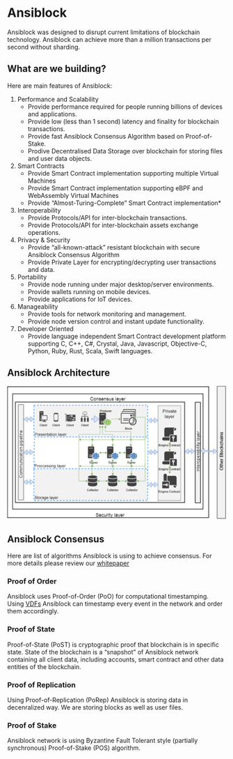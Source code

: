 
# Ansiblock
Ansiblock was designed to disrupt current limitations of blockchain technology. Ansiblock can achieve more than a million transactions per second without sharding.

## What are we building?
Here are main features of Ansiblock: 
1. Performance and Scalability
    * Provide performance required for people running billions of devices and applications. 
    * Provide low (less than 1 second) latency and finality for blockchain transactions.
    * Provide fast Ansiblock Consensus Algorithm based on Proof-of-Stake.
    * Prodive Decentralised Data Storage over blockchain for storing files and user data objects.
2. Smart Contracts
    * Provide Smart Contract implementation supporting multiple Virtual Machines
    * Provide Smart Contract implementation supporting eBPF and WebAssembly Virtual Machines 
    * Provide “Almost-Turing-Complete” Smart Contract implementation*
3. Interoperability
    * Provide Protocols/API for inter-blockchain transactions.
    * Provide Protocols/API for inter-blockchain assets exchange operations.
4. Privacy & Security
    * Provide “all-known-attack” resistant blockchain with secure Ansiblock Consensus Algorithm
    * Provide Private Layer for encrypting/decrypting user transactions and data.
5. Portability
    * Provide node running under major desktop/server environments.
    * Provide wallets running on mobile devices.
    * Provide applications for IoT devices.
6. Manageability
    * Provide tools for network monitoring and management.
    * Provide node version control and instant update functionality.
7. Developer Oriented
    * Provide language independent Smart Contract development platform supporting C, C++, C#, Crystal, Java, Javascript, Objective-C, Python, Ruby, Rust, Scala, Swift languages.

## Ansiblock Architecture
![Ansiblock Architecture](whitepaper/imgs/archi.png)

## Ansiblock Consensus
Here are list of algorithms Ansiblock is using to achieve consensus. For more details please review our [whitepaper](whitepaper/Ansiblock%20Whitepaper%20Tech%200.1.pdf)
### Proof of Order
Ansiblock uses Proof-of-Order (PoO) for computational timestamping. Using [VDFs](https://eprint.iacr.org/2018/601.pdf) Ansiblock can timestamp every event in the network and order them accordingly.  

### Proof of State
Proof-of-State (PoST) is cryptographic proof that blockchain is in specific state. State of the blockchain is a “snapshot” of Ansiblock network containing all client data, including accounts, smart contract and other data entities of the blockchain. 

### Proof of Replication
Using Proof-of-Replication (PoRep) Ansiblock is storing data in decenralized way. We are storing blocks as well as user files.

### Proof of Stake
Ansiblock network is using Byzantine Fault Tolerant style (partially synchronous) Proof-of-Stake (POS) algorithm.
